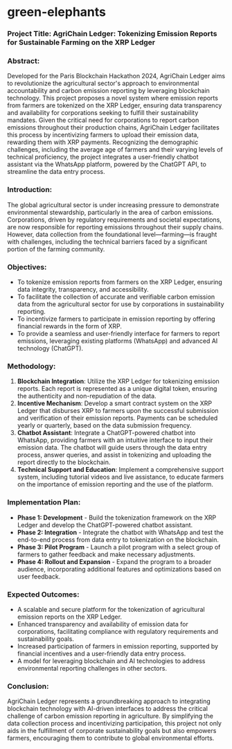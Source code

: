 # green-elephants

### Project Title: AgriChain Ledger: Tokenizing Emission Reports for Sustainable Farming on the XRP Ledger

### Abstract:
Developed for the Paris Blockchain Hackathon 2024, AgriChain Ledger aims to revolutionize the agricultural sector's approach to environmental accountability and carbon emission reporting by leveraging blockchain technology. This project proposes a novel system where emission reports from farmers are tokenized on the XRP Ledger, ensuring data transparency and availability for corporations seeking to fulfill their sustainability mandates. Given the critical need for corporations to report carbon emissions throughout their production chains, AgriChain Ledger facilitates this process by incentivizing farmers to upload their emission data, rewarding them with XRP payments. Recognizing the demographic challenges, including the average age of farmers and their varying levels of technical proficiency, the project integrates a user-friendly chatbot assistant via the WhatsApp platform, powered by the ChatGPT API, to streamline the data entry process.

### Introduction:
The global agricultural sector is under increasing pressure to demonstrate environmental stewardship, particularly in the area of carbon emissions. Corporations, driven by regulatory requirements and societal expectations, are now responsible for reporting emissions throughout their supply chains. However, data collection from the foundational level—farming—is fraught with challenges, including the technical barriers faced by a significant portion of the farming community.

### Objectives:
- To tokenize emission reports from farmers on the XRP Ledger, ensuring data integrity, transparency, and accessibility.
- To facilitate the collection of accurate and verifiable carbon emission data from the agricultural sector for use by corporations in sustainability reporting.
- To incentivize farmers to participate in emission reporting by offering financial rewards in the form of XRP.
- To provide a seamless and user-friendly interface for farmers to report emissions, leveraging existing platforms (WhatsApp) and advanced AI technology (ChatGPT).

### Methodology:
1. **Blockchain Integration**: Utilize the XRP Ledger for tokenizing emission reports. Each report is represented as a unique digital token, ensuring the authenticity and non-repudiation of the data.
2. **Incentive Mechanism**: Develop a smart contract system on the XRP Ledger that disburses XRP to farmers upon the successful submission and verification of their emission reports. Payments can be scheduled yearly or quarterly, based on the data submission frequency.
3. **Chatbot Assistant**: Integrate a ChatGPT-powered chatbot into WhatsApp, providing farmers with an intuitive interface to input their emission data. The chatbot will guide users through the data entry process, answer queries, and assist in tokenizing and uploading the report directly to the blockchain.
4. **Technical Support and Education**: Implement a comprehensive support system, including tutorial videos and live assistance, to educate farmers on the importance of emission reporting and the use of the platform.

### Implementation Plan:
- **Phase 1: Development** - Build the tokenization framework on the XRP Ledger and develop the ChatGPT-powered chatbot assistant.
- **Phase 2: Integration** - Integrate the chatbot with WhatsApp and test the end-to-end process from data entry to tokenization on the blockchain.
- **Phase 3: Pilot Program** - Launch a pilot program with a select group of farmers to gather feedback and make necessary adjustments.
- **Phase 4: Rollout and Expansion** - Expand the program to a broader audience, incorporating additional features and optimizations based on user feedback.

### Expected Outcomes:
- A scalable and secure platform for the tokenization of agricultural emission reports on the XRP Ledger.
- Enhanced transparency and availability of emission data for corporations, facilitating compliance with regulatory requirements and sustainability goals.
- Increased participation of farmers in emission reporting, supported by financial incentives and a user-friendly data entry process.
- A model for leveraging blockchain and AI technologies to address environmental reporting challenges in other sectors.

### Conclusion:
AgriChain Ledger represents a groundbreaking approach to integrating blockchain technology with AI-driven interfaces to address the critical challenge of carbon emission reporting in agriculture. By simplifying the data collection process and incentivizing participation, this project not only aids in the fulfillment of corporate sustainability goals but also empowers farmers, encouraging them to contribute to global environmental efforts.